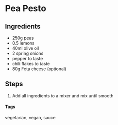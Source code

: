 # Pea Pesto

## Ingredients

* 250g peas
* 0.5 lemons
* 40ml olive oil
* 2 spring onions
* pepper to taste
* chili flakes to taste
* 80g Feta cheese (optional)

## Steps

1. Add all ingredients to a mixer and mix until smooth

#### Tags
vegetarian, vegan, sauce
